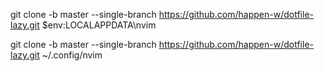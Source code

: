 git clone -b master --single-branch https://github.com/happen-w/dotfile-lazy.git $env:LOCALAPPDATA\nvim

git clone -b master --single-branch https://github.com/happen-w/dotfile-lazy.git ~/.config/nvim
